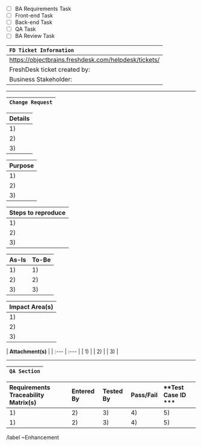 <!-- 
***This template is meant for BA use.***
- Not all sections need to be filled
- Feel free to delete any section that is not used
-->

- [ ] BA Requirements Task
- [ ] Front-end Task
- [ ] Back-end Task 
- [ ] QA Task
- [ ] BA Review Task

| **`FD Ticket Information`** |
|:--|
| https://objectbrains.freshdesk.com/helpdesk/tickets/  |
| FreshDesk ticket created by: |
| Business Stakeholder: |

----------
| **`Change Request`** |
|:--|

| **Details** |
|:--|
| 1) |
| 2) |
| 3) |

| **Purpose** |
|:--|
| 1) |
| 2) |
| 3) |

| **Steps to reproduce** |
|:--|
| 1) |
| 2) |
| 3) |

| **As-Is** | **To-Be** |
| :--- | :--- |
| 1) | 1) |
| 2) | 2) |
| 3) | 3) |

| **Impact Area(s)** |
|:--|
| 1) |
| 2) |
| 3) |

| **Attachment(s)** |
| :--- | :--- |
| 1) |
| 2) |
| 3) |

----------
| **`QA Section`** |
| :--- |

|  **Requirements Traceability Matrix(s)** | **Entered By** | **Tested By** | **Pass/Fail** | **Test Case ID *** |
| :--- | :--- |:--- | :--- | :--- |
| 1) | 2) | 3) | 4) | 5) |
| 1) | 2) | 3) | 4) | 5) |

<!-- Label will show up in preview but not when you actually submit it-->
/label ~Enhancement  
